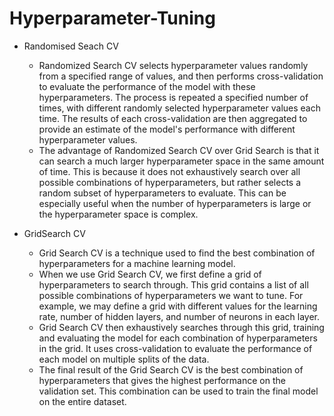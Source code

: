# Hyperparameter-Tuning
- Randomised Seach CV
  - Randomized Search CV selects hyperparameter values randomly from a specified range of values, and then performs cross-validation to evaluate the performance of the model with these hyperparameters. The process is repeated a specified number of times, with different randomly selected hyperparameter values each time. The results of each cross-validation are then aggregated to provide an estimate of the model's performance with different hyperparameter values.
  - The advantage of Randomized Search CV over Grid Search is that it can search a much larger hyperparameter space in the same amount of time. This is because it does not exhaustively search over all possible combinations of hyperparameters, but rather selects a random subset of hyperparameters to evaluate. This can be especially useful when the number of hyperparameters is large or the hyperparameter space is complex.

- GridSearch CV
  - Grid Search CV is a technique used to find the best combination of hyperparameters for a machine learning model.
  - When we use Grid Search CV, we first define a grid of hyperparameters to search through. This grid contains a list of all possible combinations of hyperparameters we want to tune. For example, we may define a grid with different values for the learning rate, number of hidden layers, and number of neurons in each layer.
  - Grid Search CV then exhaustively searches through this grid, training and evaluating the model for each combination of hyperparameters in the grid. It uses cross-validation to evaluate the performance of each model on multiple splits of the data.
  - The final result of the Grid Search CV is the best combination of hyperparameters that gives the highest performance on the validation set. This combination can be used to train the final model on the entire dataset.
